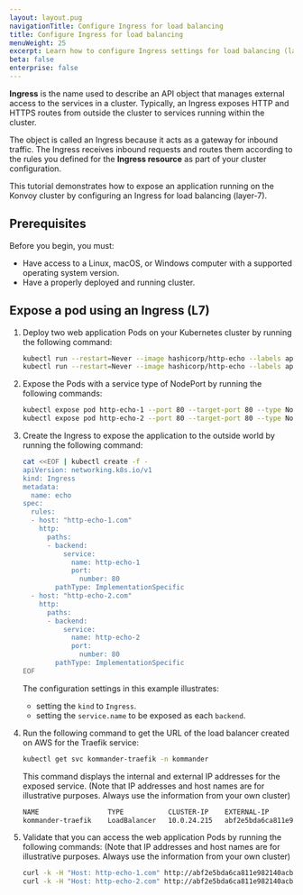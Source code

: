 ```yaml
---
layout: layout.pug
navigationTitle: Configure Ingress for load balancing
title: Configure Ingress for load balancing
menuWeight: 25
excerpt: Learn how to configure Ingress settings for load balancing (layer-7)
beta: false
enterprise: false
---
```


<!-- markdownlint-disable MD004 MD007 MD025 MD030 -->

**Ingress** is the name used to describe an API object that manages external access to the services in a cluster.
Typically, an Ingress exposes HTTP and HTTPS routes from outside the cluster to services running within the cluster.

The object is called an Ingress because it acts as a gateway for inbound traffic.
The Ingress receives inbound requests and routes them according to the rules you defined for the **Ingress resource** as part of your cluster configuration.

This tutorial demonstrates how to expose an application running on the Konvoy cluster by configuring an Ingress for load balancing (layer-7).

## Prerequisites

Before you begin, you must:

- Have access to a Linux, macOS, or Windows computer with a supported operating system version.
- Have a properly deployed and running cluster.

## Expose a pod using an Ingress (L7)

1. Deploy two web application Pods on your Kubernetes cluster by running the following command:

    ```bash
    kubectl run --restart=Never --image hashicorp/http-echo --labels app=http-echo-1 --port 80 http-echo-1 -- -listen=:80 --text="Hello from http-echo-1"
    kubectl run --restart=Never --image hashicorp/http-echo --labels app=http-echo-2 --port 80 http-echo-2 -- -listen=:80 --text="Hello from http-echo-2"
    ```

1. Expose the Pods with a service type of NodePort by running the following commands:

    ```bash
    kubectl expose pod http-echo-1 --port 80 --target-port 80 --type NodePort --name "http-echo-1"
    kubectl expose pod http-echo-2 --port 80 --target-port 80 --type NodePort --name "http-echo-2"
    ```

1. Create the Ingress to expose the application to the outside world by running the following command:

    ```bash
    cat <<EOF | kubectl create -f -
    apiVersion: networking.k8s.io/v1
    kind: Ingress
    metadata:
      name: echo
    spec:
      rules:
      - host: "http-echo-1.com"
        http:
          paths:
          - backend:
              service:
                name: http-echo-1
                port:
                  number: 80
            pathType: ImplementationSpecific
      - host: "http-echo-2.com"
        http:
          paths:
          - backend:
              service:
                name: http-echo-2
                port:
                  number: 80
            pathType: ImplementationSpecific
    EOF
    ```

    The configuration settings in this example illustrates:
    - setting the `kind` to `Ingress`.
    - setting the `service.name` to be exposed as each `backend`.

1. Run the following command to get the URL of the load balancer created on AWS for the Traefik service:

    ```bash
    kubectl get svc kommander-traefik -n kommander
    ```

    This command displays the internal and external IP addresses for the exposed service.
    (Note that IP addresses and host names are for illustrative purposes. Always use the information from your own cluster)

    ```bash
    NAME                 TYPE           CLUSTER-IP    EXTERNAL-IP                                                             PORT(S)                                     AGE
    kommander-traefik    LoadBalancer   10.0.24.215   abf2e5bda6ca811e982140acb7ee21b7-37522315.us-west-2.elb.amazonaws.com   80:31169/TCP,443:32297/TCP,8080:31923/TCP   4h22m
    ```

1. Validate that you can access the web application Pods by running the following commands:
  (Note that IP addresses and host names are for illustrative purposes. Always use the information from your own cluster)

    ```bash
    curl -k -H "Host: http-echo-1.com" http://abf2e5bda6ca811e982140acb7ee21b7-37522315.us-west-2.elb.amazonaws.com
    curl -k -H "Host: http-echo-2.com" http://abf2e5bda6ca811e982140acb7ee21b7-37522315.us-west-2.elb.amazonaws.com
    ```
